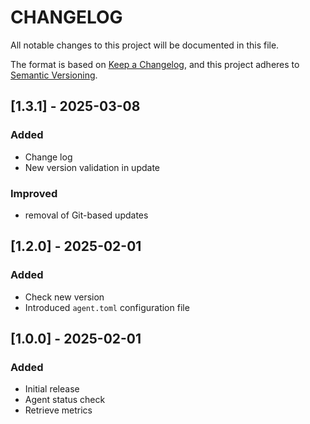 # CHANGELOG

All notable changes to this project will be documented in this file.

The format is based on [Keep a Changelog](https://keepachangelog.com/en/1.1.0/),
and this project adheres to [Semantic Versioning](https://semver.org/spec/v2.0.0.html).

## [1.3.1] - 2025-03-08

### Added

- Change log
- New version validation in update

### Improved

- removal of Git-based updates

## [1.2.0] - 2025-02-01

### Added

- Check new version
- Introduced `agent.toml` configuration file

## [1.0.0] - 2025-02-01

### Added

- Initial release
- Agent status check
- Retrieve metrics
